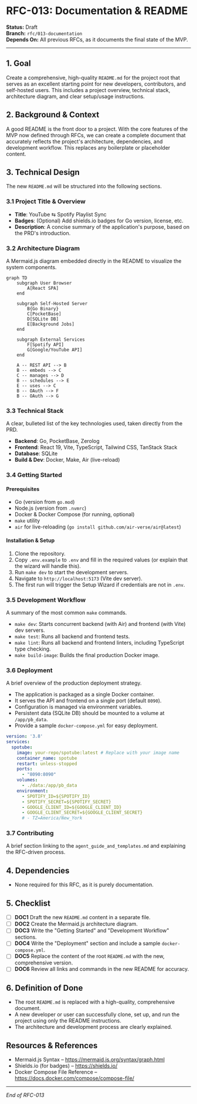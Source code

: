 # RFC-013: Documentation & README

**Status:** Draft  
**Branch:** `rfc/013-documentation`  
**Depends On:** All previous RFCs, as it documents the final state of the MVP.

---

## 1. Goal

Create a comprehensive, high-quality `README.md` for the project root that serves as an excellent starting point for new developers, contributors, and self-hosted users. This includes a project overview, technical stack, architecture diagram, and clear setup/usage instructions.

## 2. Background & Context

A good README is the front door to a project. With the core features of the MVP now defined through RFCs, we can create a complete document that accurately reflects the project's architecture, dependencies, and development workflow. This replaces any boilerplate or placeholder content.

## 3. Technical Design

The new `README.md` will be structured into the following sections.

### 3.1 Project Title & Overview
*   **Title**: YouTube ⇆ Spotify Playlist Sync
*   **Badges**: (Optional) Add shields.io badges for Go version, license, etc.
*   **Description**: A concise summary of the application's purpose, based on the PRD's introduction.

### 3.2 Architecture Diagram
A Mermaid.js diagram embedded directly in the README to visualize the system components.
```mermaid
graph TD
    subgraph User Browser
        A[React SPA]
    end

    subgraph Self-Hosted Server
        B{Go Binary}
        C[PocketBase]
        D[SQLite DB]
        E[Background Jobs]
    end

    subgraph External Services
        F[Spotify API]
        G[Google/YouTube API]
    end

    A -- REST API --> B
    B -- embeds --> C
    C -- manages --> D
    B -- schedules --> E
    E -- uses --> C
    B -- OAuth --> F
    B -- OAuth --> G
```

### 3.3 Technical Stack
A clear, bulleted list of the key technologies used, taken directly from the PRD.
*   **Backend**: Go, PocketBase, Zerolog
*   **Frontend**: React 19, Vite, TypeScript, Tailwind CSS, TanStack Stack
*   **Database**: SQLite
*   **Build & Dev**: Docker, Make, Air (live-reload)

### 3.4 Getting Started

#### Prerequisites
*   Go (version from `go.mod`)
*   Node.js (version from `.nvmrc`)
*   Docker & Docker Compose (for running, optional)
*   `make` utility
*   `air` for live-reloading (`go install github.com/air-verse/air@latest`)

#### Installation & Setup
1.  Clone the repository.
2.  Copy `.env.example` to `.env` and fill in the required values (or explain that the wizard will handle this).
3.  Run `make dev` to start the development servers.
4.  Navigate to `http://localhost:5173` (Vite dev server).
5.  The first run will trigger the Setup Wizard if credentials are not in `.env`.

### 3.5 Development Workflow
A summary of the most common `make` commands.
*   `make dev`: Starts concurrent backend (with Air) and frontend (with Vite) dev servers.
*   `make test`: Runs all backend and frontend tests.
*   `make lint`: Runs all backend and frontend linters, including TypeScript type checking.
*   `make build-image`: Builds the final production Docker image.

### 3.6 Deployment
A brief overview of the production deployment strategy.
*   The application is packaged as a single Docker container.
*   It serves the API and frontend on a single port (default `8090`).
*   Configuration is managed via environment variables.
*   Persistent data (SQLite DB) should be mounted to a volume at `/app/pb_data`.
*   Provide a sample `docker-compose.yml` for easy deployment.

```yaml
version: '3.8'
services:
  spotube:
    image: your-repo/spotube:latest # Replace with your image name
    container_name: spotube
    restart: unless-stopped
    ports:
      - "8090:8090"
    volumes:
      - ./data:/app/pb_data
    environment:
      - SPOTIFY_ID=${SPOTIFY_ID}
      - SPOTIFY_SECRET=${SPOTIFY_SECRET}
      - GOOGLE_CLIENT_ID=${GOOGLE_CLIENT_ID}
      - GOOGLE_CLIENT_SECRET=${GOOGLE_CLIENT_SECRET}
      # - TZ=America/New_York
```

### 3.7 Contributing
A brief section linking to the `agent_guide_and_templates.md` and explaining the RFC-driven process.

## 4. Dependencies
*   None required for this RFC, as it is purely documentation.

## 5. Checklist
- [ ] **DOC1** Draft the new `README.md` content in a separate file.
- [ ] **DOC2** Create the Mermaid.js architecture diagram.
- [ ] **DOC3** Write the "Getting Started" and "Development Workflow" sections.
- [ ] **DOC4** Write the "Deployment" section and include a sample `docker-compose.yml`.
- [ ] **DOC5** Replace the content of the root `README.md` with the new, comprehensive version.
- [ ] **DOC6** Review all links and commands in the new README for accuracy.

## 6. Definition of Done
*   The root `README.md` is replaced with a high-quality, comprehensive document.
*   A new developer or user can successfully clone, set up, and run the project using only the README instructions.
*   The architecture and development process are clearly explained.

## Resources & References
*   Mermaid.js Syntax – https://mermaid.js.org/syntax/graph.html
*   Shields.io (for badges) – https://shields.io/
*   Docker Compose File Reference – https://docs.docker.com/compose/compose-file/

---

*End of RFC-013* 